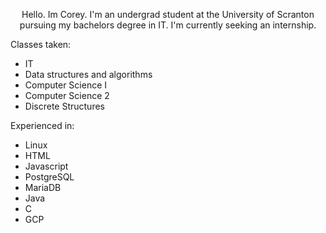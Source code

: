 <p align="center">
Hello.
Im Corey. I'm an undergrad student at the University of Scranton pursuing my bachelors degree in IT. I'm currently seeking an internship.
</p>


Classes taken:
- IT
- Data structures and algorithms
- Computer Science I
- Computer Science 2
- Discrete Structures

Experienced in:
- Linux
- HTML
- Javascript
- PostgreSQL
- MariaDB
- Java
- C
- GCP

